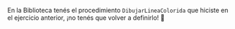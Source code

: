 En la Biblioteca tenés el procedimiento `DibujarLineaColorida` que hiciste en el ejercicio anterior, ¡no tenés que volver a definirlo! :gift: